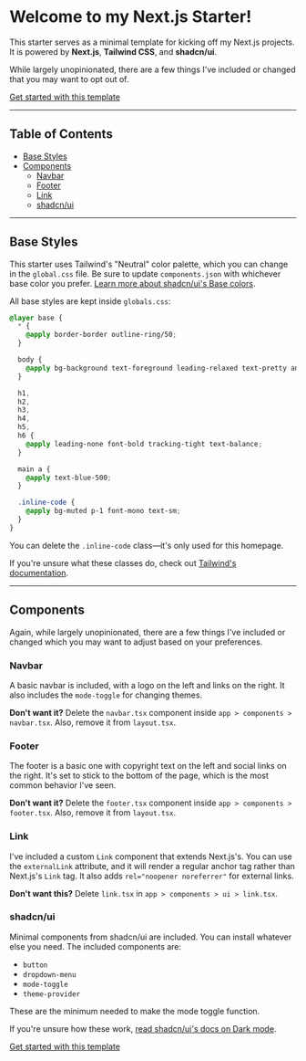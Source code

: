 # Welcome to my Next.js Starter!

This starter serves as a minimal template for kicking off my Next.js projects. It is powered by **Next.js**, **Tailwind CSS**, and **shadcn/ui**.

While largely unopinionated, there are a few things I've included or changed that you may want to opt out of.

[Get started with this template](https://github.com/new?template_name=rf-next-starter&template_owner=ryandotfurrer)

---

## Table of Contents

- [Base Styles](#base-styles)
- [Components](#components)
  - [Navbar](#navbar)
  - [Footer](#footer)
  - [Link](#link)
  - [shadcn/ui](#shadcnui)

---

## Base Styles

This starter uses Tailwind's "Neutral" color palette, which you can change in the `global.css` file. Be sure to update `components.json` with whichever base color you prefer. [Learn more about shadcn/ui's Base colors](https://ui.shadcn.com/docs/theming#base-colors).

All base styles are kept inside `globals.css`:

```css
@layer base {
  * {
    @apply border-border outline-ring/50;
  }

  body {
    @apply bg-background text-foreground leading-relaxed text-pretty antialiased;
  }

  h1,
  h2,
  h3,
  h4,
  h5,
  h6 {
    @apply leading-none font-bold tracking-tight text-balance;
  }

  main a {
    @apply text-blue-500;
  }

  .inline-code {
    @apply bg-muted p-1 font-mono text-sm;
  }
}
```

You can delete the `.inline-code` class—it's only used for this homepage.

If you're unsure what these classes do, check out [Tailwind's documentation](https://tailwindcss.com/docs/installation/using-vite).

---

## Components

Again, while largely unopinionated, there are a few things I've included or changed which you may want to adjust based on your preferences.

### Navbar

A basic navbar is included, with a logo on the left and links on the right. It also includes the `mode-toggle` for changing themes.

**Don't want it?**
Delete the `navbar.tsx` component inside `app > components > navbar.tsx`. Also, remove it from `layout.tsx`.

### Footer

The footer is a basic one with copyright text on the left and social links on the right. It's set to stick to the bottom of the page, which is the most common behavior I've seen.

**Don't want it?**
Delete the `footer.tsx` component inside `app > components > footer.tsx`. Also, remove it from `layout.tsx`.

### Link

I've included a custom `Link` component that extends Next.js's. You can use the `externalLink` attribute, and it will render a regular anchor tag rather than Next.js's `Link` tag. It also adds `rel="noopener noreferrer"` for external links.

**Don't want this?**
Delete `link.tsx` in `app > components > ui > link.tsx`.

### shadcn/ui

Minimal components from shadcn/ui are included. You can install whatever else you need. The included components are:

- `button`
- `dropdown-menu`
- `mode-toggle`
- `theme-provider`

These are the minimum needed to make the mode toggle function.

If you're unsure how these work, [read shadcn/ui's docs on Dark mode](https://ui.shadcn.com/docs/dark-mode/next).

[Get started with this template](https://github.com/new?template_name=rf-next-starter&template_owner=ryandotfurrer)
